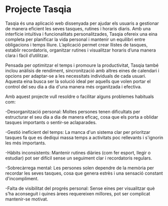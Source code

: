 # Projecte Tasqia
Tasqia és una aplicació web dissenyada per ajudar els usuaris a gestionar de manera eficient les seves tasques, rutines i horaris diaris. Amb una interfície intuïtiva i funcionalitats personalitzades, Tasqia ofereix una eina completa per planificar la vida personal i mantenir un equilibri entre obligacions i temps lliure. L’aplicació permet crear llistes de tasques, establir recordatoris, organitzar rutines i visualitzar horaris d’una manera clara i fàcil d’utilitzar.

Pensada per optimitzar el temps i promoure la productivitat, Tasqia també inclou anàlisis de rendiment, sincronització amb altres eines de calendari i opcions per adaptar-se a les necessitats individuals de cada usuari. Aquesta eina busca ser la solució ideal per aquells que volen portar el control del seu dia a dia d'una manera més organitzada i efectiva.

Amb aquest projecte vull resoldre o facilitar alguns problemes habituals com: 

-Desorganització personal: Moltes persones tenen dificultats per estructurar el seu dia a dia de manera eficaç, cosa que els porta a oblidar tasques importants o sentir-se aclaparades.

-Gestió ineficient del temps: La manca d'un sistema clar per prioritzar tasques fa que es dediqui massa temps a activitats poc rellevants i s'ignorin les més importants.

-Hàbits inconsistents: Mantenir rutines diàries (com fer esport, llegir o estudiar) pot ser difícil sense un seguiment clar i recordatoris regulars.

-Sobrecàrrega mental: Les persones solen dependre de la memòria per recordar les seves tasques, cosa que genera estrès i una sensació constant d'incompliment.

-Falta de visibilitat del progrés personal: Sense eines per visualitzar què s’ha aconseguit i quines àrees requereixen millores, pot ser complicat mantenir-se motivat.
